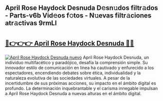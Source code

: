 ## April Rose Haydock Desnuda D𝚎sn𝚞dos filtr𝚊dos - Parts-v6b Vid𝚎os f𝚘tos - N𝚞evas filtr𝚊ciones atr𝚊ctivas 9rmLI

# <h2><a href="http://mbd8e0.tromn.icu/?c=April+Rose+Haydock+Desnuda">🔗👉👉👉 April Rose Haydock Desnuda 🔗🔗</a></h2>

[![April Rose Haydock Desnuda nuevo](https://i.imgur.com/pEAQMta.gif)](http://mbd8e0.tromn.icu/?c=April+Rose+Haydock+Desnuda)
April Rose Haydock Desnuda, un individuo multifacético y paradójico, desafía la comprensión simple. Su innovador estilo de comunicación en línea ha cautivado y enfurecido a los espectadores, encendiendo debates sobre ética, individualidad y la naturaleza evolutiva de las sociedades virtuales. A pesar de la incertidumbre de sus próximas acciones, su impacto en el ámbito digital es profundo. La determinación inquebrantable y el carisma innegable impulsan a April Rose Haydock Desnuda a nuevas alturas en el ámbito digital.
